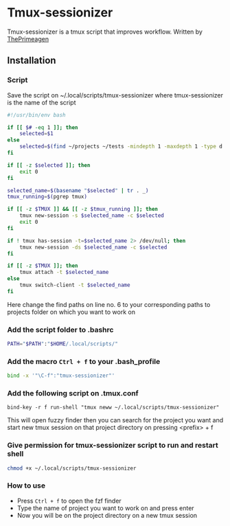 # Tmux-sessionizer

Tmux-sessionizer is a tmux script that improves workflow. Written by [ThePrimeagen](https://github.com/ThePrimeagen/)

## Installation

### Script

Save the script on ~/.local/scripts/tmux-sessionizer where tmux-sessionizer is the name of the script

```bash
#!/usr/bin/env bash

if [[ $# -eq 1 ]]; then
    selected=$1
else
    selected=$(find ~/projects ~/tests -mindepth 1 -maxdepth 1 -type d | fzf)
fi

if [[ -z $selected ]]; then
    exit 0
fi

selected_name=$(basename "$selected" | tr . _)
tmux_running=$(pgrep tmux)

if [[ -z $TMUX ]] && [[ -z $tmux_running ]]; then
    tmux new-session -s $selected_name -c $selected
    exit 0
fi

if ! tmux has-session -t=$selected_name 2> /dev/null; then
    tmux new-session -ds $selected_name -c $selected
fi

if [[ -z $TMUX ]]; then
    tmux attach -t $selected_name
else
    tmux switch-client -t $selected_name
fi
```

Here change the find paths on line no. 6 to your corresponding paths to projects folder on which you want to work on

### Add the script folder to .bashrc

```bash
PATH="$PATH":"$HOME/.local/scripts/"
```

### Add the macro `Ctrl + f` to your .bash_profile

```bash
bind -x '"\C-f":"tmux-sessionizer"'
```

### Add the following script on .tmux.conf

```
bind-key -r f run-shell "tmux neww ~/.local/scripts/tmux-sessionizer"
```

This will open fuzzy finder then you can search for the project you want and start new tmux session on that project directory on pressing \<prefix\> + f

### Give permission for tmux-sessionizer script to run and restart shell

```bash
chmod +x ~/.local/scripts/tmux-sessionizer
```

### How to use

- Press `Ctrl + f` to open the fzf finder
- Type the name of project you want to work on and press enter
- Now you will be on the project directory on a new tmux session
